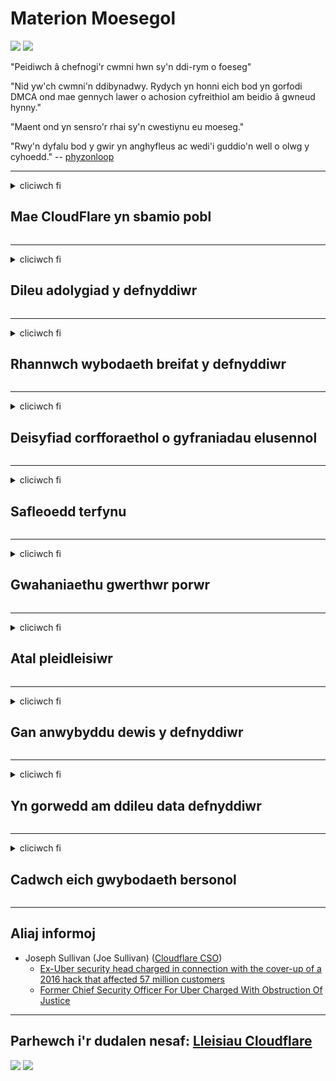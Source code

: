 # Materion Moesegol

![](https://codeberg.org/crimeflare/stop_cloudflare/media/branch/master/image/itsreallythatbad.jpg)
![](https://codeberg.org/crimeflare/stop_cloudflare/media/branch/master/image/telegram/c81238387627b4bfd3dcd60f56d41626.jpg)

"Peidiwch â chefnogi'r cwmni hwn sy'n ddi-rym o foeseg"

"Nid yw'ch cwmni'n ddibynadwy. Rydych yn honni eich bod yn gorfodi DMCA ond mae gennych lawer o achosion cyfreithiol am beidio â gwneud hynny."

"Maent ond yn sensro'r rhai sy'n cwestiynu eu moeseg."

"Rwy'n dyfalu bod y gwir yn anghyfleus ac wedi'i guddio'n well o olwg y cyhoedd."  -- [phyzonloop](https://twitter.com/phyzonloop)


---


<details>
<summary>cliciwch fi

## Mae CloudFlare yn sbamio pobl
</summary>


Mae Cloudflare yn anfon e-byst sbam at ddefnyddwyr nad ydynt yn ddefnyddwyr Cloudflare.

- Dim ond anfon e-byst at danysgrifwyr sydd wedi dewis ymuno
- Pan fydd y defnyddiwr yn dweud "stop", yna stopiwch anfon e-bost

Mae mor syml â hynny. Ond does dim ots gan Cloudflare.
Dywedodd Cloudflare y gall defnyddio eu gwasanaeth atal pob sbamiwr neu ymosodwr.
Sut allwn ni atal Cloudflare heb actifadu Cloudflare?


| 🖼 | 🖼 |
| --- | --- |
| ![](https://codeberg.org/crimeflare/stop_cloudflare/media/branch/master/image/cfspam01.jpg) | ![](https://codeberg.org/crimeflare/stop_cloudflare/media/branch/master/image/cfspam03.jpg) |
| ![](https://codeberg.org/crimeflare/stop_cloudflare/media/branch/master/image/cfspam02.jpg) | ![](https://codeberg.org/crimeflare/stop_cloudflare/media/branch/master/image/cfspambrittany.jpg)<br>![](https://codeberg.org/crimeflare/stop_cloudflare/media/branch/master/image/cfspamtwtr.jpg) |

</details>

---

<details>
<summary>cliciwch fi

## Dileu adolygiad y defnyddiwr
</summary>


Adolygiadau negyddol sensro Cloudflare.
Os ydych chi'n postio testun gwrth-Cloudflare ar Twitter, mae gennych gyfle i gael ateb gan weithiwr Cloudflare gyda neges "Na, nid yw".
Os byddwch yn postio adolygiad negyddol ar unrhyw safle adolygu, byddant yn ceisio ei sensro.


| 🖼 | 🖼 |
| --- | --- |
| ![](https://codeberg.org/crimeflare/stop_cloudflare/media/branch/master/image/cfcenrev_01.jpg)<br>![](https://codeberg.org/crimeflare/stop_cloudflare/media/branch/master/image/cfcenrev_02.jpg) | ![](https://codeberg.org/crimeflare/stop_cloudflare/media/branch/master/image/cfcenrev_03.jpg) |

</details>

---

<details>
<summary>cliciwch fi

## Rhannwch wybodaeth breifat y defnyddiwr
</summary>


Mae gan Cloudflare broblem aflonyddu enfawr.
Mae Cloudflare yn rhannu gwybodaeth bersonol am y rhai sy'n cwyno am wefannau a gynhelir.
Weithiau maen nhw'n gofyn i chi ddarparu'ch gwir ID.
Os nad ydych chi am gael eich aflonyddu, ymosod arnoch chi, swatio neu ladd, mae'n well ichi gadw draw o wefannau Cloudflared.


| 🖼 | 🖼 |
| --- | --- |
| ![](https://codeberg.org/crimeflare/stop_cloudflare/media/branch/master/image/cfdox_what.jpg) | ![](https://codeberg.org/crimeflare/stop_cloudflare/media/branch/master/image/cfdox_swat.jpg) |
| ![](https://codeberg.org/crimeflare/stop_cloudflare/media/branch/master/image/cfdox_kill.jpg) | ![](https://codeberg.org/crimeflare/stop_cloudflare/media/branch/master/image/cfdox_threat.jpg) |
| ![](https://codeberg.org/crimeflare/stop_cloudflare/media/branch/master/image/cfdox_dox.jpg) | ![](https://codeberg.org/crimeflare/stop_cloudflare/media/branch/master/image/cfdox_ex1.jpg)<br>![](https://codeberg.org/crimeflare/stop_cloudflare/media/branch/master/image/cfdox_ex2.jpg) |

</details>

---

<details>
<summary>cliciwch fi

## Deisyfiad corfforaethol o gyfraniadau elusennol
</summary>


Mae CloudFlare yn gofyn am gyfraniadau elusennol.
Mae'n warthus iawn y byddai corfforaeth Americanaidd yn gofyn am elusen ochr yn ochr â sefydliadau dielw sydd ag achosion da.
Os ydych chi'n hoffi blocio pobl neu wastraffu amser pobl eraill, efallai yr hoffech chi archebu rhai pitsas ar gyfer gweithwyr Cloudflare.


![](https://codeberg.org/crimeflare/stop_cloudflare/media/branch/master/image/cfdonate.jpg)

</details>

---

<details>
<summary>cliciwch fi

## Safleoedd terfynu
</summary>


Beth fyddwch chi'n ei wneud os bydd eich gwefan yn mynd i lawr yn sydyn?
Mae adroddiadau bod Cloudflare yn dileu cyfluniad defnyddiwr neu'n stopio gwasanaeth heb unrhyw rybudd, yn dawel.
Rydym yn awgrymu eich bod yn dod o hyd i ddarparwr gwell.

![](https://codeberg.org/crimeflare/stop_cloudflare/media/branch/master/image/cftmnt.jpg)

</details>

---

<details>
<summary>cliciwch fi

## Gwahaniaethu gwerthwr porwr
</summary>


Mae CloudFlare yn rhoi triniaeth ffafriol i'r rhai sy'n defnyddio Firefox wrth roi triniaeth elyniaethus i ddefnyddwyr Porwr nad yw'n Tor-Tor dros Tor.
Mae defnyddwyr Tor o bobl sy'n gwrthod gweithredu javascript di-rydd yn haeddiannol hefyd yn derbyn triniaeth elyniaethus.
Mae'r anghydraddoldeb mynediad hwn yn gam-drin niwtraliaeth rhwydwaith ac yn gamddefnydd o bŵer.

![](https://codeberg.org/crimeflare/stop_cloudflare/media/branch/master/image/browdifftbcx.gif)

- Chwith: Porwr Tor, Dde: Chrome. Yr un cyfeiriad IP.

![](https://codeberg.org/crimeflare/stop_cloudflare/media/branch/master/image/browserdiff.jpg)

- Chwith: Tor Browser Javascript Anabl, Galluogi Cwci
- Dde: Chrome Javascript Enabled, Cookie Disabled

![](https://codeberg.org/crimeflare/stop_cloudflare/media/branch/master/image/cfsiryoublocked.jpg)

- QuteBrowser (mân borwr) heb Tor (Clearnet IP)

| ***Porwr*** | ***Mynediad at driniaeth*** |
| --- | --- |
| Tor Browser (Javascript wedi'i alluogi) | caniateir mynediad |
| Firefox (Javascript wedi'i alluogi) | mynediad wedi'i ddiraddio |
| Chromium (Javascript wedi'i alluogi) | mynediad wedi'i ddiraddio |
| Chromium or Firefox (Javascript anabl) | mynediad wedi ei wrthod |
| Chromium or Firefox (Cwci yn anabl) | mynediad wedi ei wrthod |
| QuteBrowser | mynediad wedi ei wrthod |
| lynx | mynediad wedi ei wrthod |
| w3m | mynediad wedi ei wrthod |
| wget | mynediad wedi ei wrthod |


Beth am ddefnyddio botwm Sain i ddatrys her hawdd?

Oes, mae botwm sain, ond nid yw bob amser yn gweithio dros Tor.
Fe gewch y neges hon pan fyddwch chi'n ei chlicio:

```
Rhowch gynnig arall arni yn nes ymlaen
Efallai bod eich cyfrifiadur neu rwydwaith yn anfon ymholiadau awtomataidd.
Er mwyn amddiffyn ein defnyddwyr, ni allwn brosesu'ch cais ar hyn o bryd.
Am fwy o fanylion ewch i'n tudalen gymorth
```

</details>

---

<details>
<summary>cliciwch fi

## Atal pleidleisiwr
</summary>


Mae pleidleiswyr yn nhaleithiau'r UD yn cofrestru i bleidleisio yn y pen draw trwy wefan ysgrifennydd y wladwriaeth yn nhalaith eu preswylfa.
Mae swyddfeydd ysgrifennydd gwladol a reolir gan Weriniaethwyr yn cymryd rhan mewn atal pleidleiswyr trwy ddirprwyo gwefan ysgrifennydd y wladwriaeth trwy Cloudflare.
Mae triniaeth elyniaethus Cloudflare o ddefnyddwyr Tor, ei safle MITM fel pwynt gwyliadwriaeth byd-eang canolog, a'i rôl niweidiol yn gyffredinol yn gwneud darpar bleidleiswyr yn amharod i gofrestru.
Mae rhyddfrydwyr yn arbennig yn tueddu i gofleidio preifatrwydd.
Mae ffurflenni cofrestru pleidleiswyr yn casglu gwybodaeth sensitif am ogwydd gwleidyddol pleidleisiwr, cyfeiriad corfforol personol, rhif nawdd cymdeithasol, a dyddiad geni.
Mae'r rhan fwyaf o daleithiau ond yn sicrhau bod is-set o'r wybodaeth honno ar gael i'r cyhoedd, ond mae Cloudflare yn gweld yr holl wybodaeth honno pan fydd rhywun yn cofrestru i bleidleisio.

Sylwch nad yw cofrestru papur yn osgoi Cloudflare oherwydd bydd ysgrifennydd gweithwyr staff mewnbynnu data'r wladwriaeth yn debygol o ddefnyddio gwefan Cloudflare i fewnbynnu'r data.

| 🖼 | 🖼 |
| --- | --- |
| ![](https://codeberg.org/crimeflare/stop_cloudflare/media/branch/master/image/cfvotm_01.jpg) | ![](https://codeberg.org/crimeflare/stop_cloudflare/media/branch/master/image/cfvotm_02.jpg) |

- Mae Change.org yn wefan enwog ar gyfer casglu pleidleisiau a gweithredu.
“mae pobl ym mhobman yn cychwyn ymgyrchoedd, yn annog cefnogwyr, ac yn gweithio gyda'r rhai sy'n gwneud penderfyniadau i yrru atebion.”
Yn anffodus, ni all llawer o bobl weld change.org o gwbl oherwydd hidlydd ymosodol Cloudflare.
Maent yn cael eu rhwystro rhag llofnodi'r ddeiseb, gan eu heithrio rhag proses ddemocrataidd.
Mae defnyddio platfform arall heb gymylau fel OpenPetition yn helpu i ddatrys y broblem.

| 🖼 | 🖼 |
| --- | --- |
| ![](https://codeberg.org/crimeflare/stop_cloudflare/media/branch/master/image/changeorgasn.jpg) | ![](https://codeberg.org/crimeflare/stop_cloudflare/media/branch/master/image/changeorgtor.jpg) |

- Mae "Athenian Project" Cloudflare yn cynnig amddiffyniad ar lefel menter am ddim i wefannau etholiadau gwladol a lleol.
Dywedon nhw "gall eu hetholwyr gael gafael ar wybodaeth etholiad a chofrestru pleidleiswyr" ond mae hyn yn gelwydd oherwydd nid yw llawer o bobl yn gallu pori'r wefan o gwbl.

</details>

---

<details>
<summary>cliciwch fi

## Gan anwybyddu dewis y defnyddiwr
</summary>


Os ydych chi'n optio allan o rywbeth, rydych chi'n disgwyl na fyddwch chi'n derbyn unrhyw e-bost amdano.
Mae Cloudflare yn anwybyddu dewis y defnyddiwr ac yn rhannu data â chorfforaethau trydydd parti heb gydsyniad y cwsmer.
Os ydych chi'n defnyddio eu cynllun rhad ac am ddim, weithiau maen nhw'n anfon e-bost atoch yn gofyn am brynu tanysgrifiad misol.

![](https://codeberg.org/crimeflare/stop_cloudflare/media/branch/master/image/cfviopl_tp.jpg)

</details>

---

<details>
<summary>cliciwch fi

## Yn gorwedd am ddileu data defnyddiwr
</summary>


Yn ôl blog y cwsmer cyn-gymylog hwn, mae Cloudflare yn dweud celwydd am ddileu cyfrifon.
Y dyddiau hyn, mae llawer o gwmnïau'n cadw'ch data ar ôl i chi gau neu dynnu'ch cyfrif.
Mae'r rhan fwyaf o gwmnïau da yn sôn amdano yn eu polisi preifatrwydd.
Cloudflare? Na.

```
2019-08-05 Anfonodd CloudFlare gadarnhad ataf eu bod wedi dileu fy nghyfrif.
2019-10-02 Derbyniais e-bost gan CloudFlare "oherwydd fy mod i'n gwsmer"
```

Nid oedd Cloudflare yn gwybod am y gair "remove".
Os caiff ei ddileu mewn gwirionedd, pam cafodd y cyn-gwsmer hwn e-bost?
Soniodd hefyd nad yw polisi preifatrwydd Cloudflare yn sôn amdano.

```
Nid yw eu polisi preifatrwydd newydd yn crybwyll cadw data am flwyddyn.
```

![](https://codeberg.org/crimeflare/stop_cloudflare/media/branch/master/image/cfviopl_notdel.jpg)

Sut allwch chi ymddiried yn Cloudflare os yw eu polisi preifatrwydd yn LIE?

</details>

---

<details>
<summary>cliciwch fi

## Cadwch eich gwybodaeth bersonol
</summary>


Mae dileu cyfrif Cloudflare yn lefel galed.

```
Cyflwyno tocyn cymorth gan ddefnyddio'r categori "Cyfrif",
a gofyn am ddileu cyfrif yn y corff negeseuon.
Rhaid i chi beidio â chael unrhyw barthau na chardiau credyd ynghlwm â'ch cyfrif cyn gofyn am gael eu dileu.
```

Byddwch yn derbyn yr e-bost cadarnhau hwn.

![](https://codeberg.org/crimeflare/stop_cloudflare/media/branch/master/image/cf_deleteandkeep.jpg)

"Rydym wedi dechrau prosesu'ch cais dileu" ond "Byddwn yn parhau i storio'ch gwybodaeth bersonol".

Allwch chi "ymddiried" yn hyn?

</details>

---

## Aliaj informoj

- Joseph Sullivan (Joe Sullivan) ([Cloudflare CSO](https://twitter.com/eastdakota/status/1296522269313785862))
  - [Ex-Uber security head charged in connection with the cover-up of a 2016 hack that affected 57 million customers](https://www.businessinsider.com/uber-data-hack-security-head-joe-sullivan-charged-cover-up-2020-8)
  - [Former Chief Security Officer For Uber Charged With Obstruction Of Justice](https://www.justice.gov/usao-ndca/pr/former-chief-security-officer-uber-charged-obstruction-justice)


---

## Parhewch i'r dudalen nesaf:   [Lleisiau Cloudflare](../PEOPLE.md)

![](https://codeberg.org/crimeflare/stop_cloudflare/media/branch/master/image/freemoldybread.jpg)
![](https://codeberg.org/crimeflare/stop_cloudflare/media/branch/master/image/cfisnotanoption.jpg)

